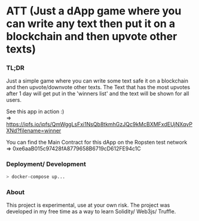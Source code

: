 # ATT (Just a dApp game where you can write any text then put it on a blockchain and then upvote other texts)

### TL;DR
Just a simple game where you can write some text safe it on a blockchain and then upvote/downvote other texts. 
The Text that has the most upvotes after 1 day will get put in the 'winners list' and the text will be shown for all users.

See this app in action :) <br>
=> https://ipfs.io/ipfs/QmWggLsFxi1NsQb8tkmhGzJQc9kMcBXMFxdEUjNXqvPXNd?filename=winner

You can find the Main Contract for this dApp on the Ropsten test network <br>
=> 0xe6aaB015c97428fA8779658B6719cD612FE94c1C

### Deployment/ Development

```bash
> docker-compose up...
```

### About

This project is experimental, use at your own risk. The project was developed in my free time as a way to learn Solidity/ Web3js/ Truffle.
